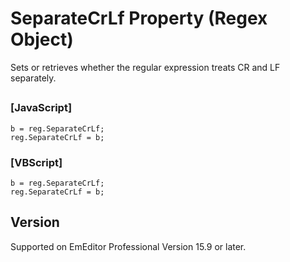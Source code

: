 # SeparateCrLf Property (Regex Object)

Sets or retrieves whether the regular expression treats CR and LF separately.

## 

### \[JavaScript\]

```
b = reg.SeparateCrLf;
reg.SeparateCrLf = b;
```

### \[VBScript\]

```
b = reg.SeparateCrLf;
reg.SeparateCrLf = b;
```

## Version

Supported on EmEditor Professional Version 15.9 or later.
